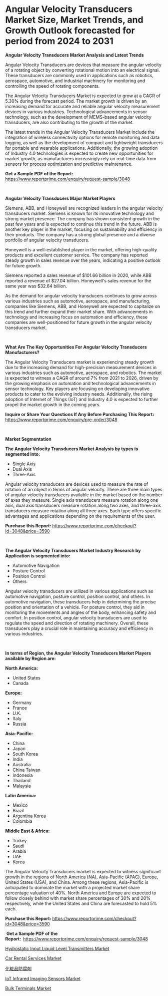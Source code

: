 <p><h1>Angular Velocity Transducers Market Size, Market Trends, and Growth Outlook forecasted for period from 2024 to 2031</h1></p><p><strong>Angular Velocity Transducers Market Analysis and Latest Trends</strong></p>
<p><p>Angular Velocity Transducers are devices that measure the angular velocity of a rotating object by converting rotational motion into an electrical signal. These transducers are commonly used in applications such as robotics, aerospace, automotive, and industrial machinery for monitoring and controlling the speed of rotating components.</p><p>The Angular Velocity Transducers Market is expected to grow at a CAGR of 5.30% during the forecast period. The market growth is driven by an increasing demand for accurate and reliable angular velocity measurement devices in various industries. Technological advancements in sensor technology, such as the development of MEMS-based angular velocity transducers, are also contributing to the growth of the market.</p><p>The latest trends in the Angular Velocity Transducers Market include the integration of wireless connectivity options for remote monitoring and data logging, as well as the development of compact and lightweight transducers for portable and wearable applications. Additionally, the growing adoption of Industry 4.0 technologies is expected to create new opportunities for market growth, as manufacturers increasingly rely on real-time data from sensors for process optimization and predictive maintenance.</p></p>
<p><strong>Get a Sample PDF of the Report:&nbsp;</strong> <a href="https://www.reportprime.com/enquiry/request-sample/3048">https://www.reportprime.com/enquiry/request-sample/3048</a></p>
<p>&nbsp;</p>
<p><strong>Angular Velocity Transducers Major Market Players</strong></p>
<p><p>Siemens, ABB, and Honeywell are recognized leaders in the angular velocity transducers market. Siemens is known for its innovative technology and strong market presence. The company has shown consistent growth in the past few years and is expected to continue this trend in the future. ABB is another key player in the market, focusing on sustainability and efficiency in their products. The company has a strong global presence and a diverse portfolio of angular velocity transducers.</p><p>Honeywell is a well-established player in the market, offering high-quality products and excellent customer service. The company has reported steady growth in sales revenue over the years, indicating a positive outlook for future growth. </p><p>Siemens reported a sales revenue of $101.66 billion in 2020, while ABB reported a revenue of $27.04 billion. Honeywell's sales revenue for the same year was $32.64 billion.</p><p>As the demand for angular velocity transducers continues to grow across various industries such as automotive, aerospace, and manufacturing, companies like Siemens, ABB, and Honeywell are expected to capitalize on this trend and further expand their market share. With advancements in technology and increasing focus on automation and efficiency, these companies are well-positioned for future growth in the angular velocity transducers market.</p></p>
<p>&nbsp;</p>
<p><strong>What Are The Key Opportunities For Angular Velocity Transducers Manufacturers?</strong></p>
<p><p>The Angular Velocity Transducers market is experiencing steady growth due to the increasing demand for high-precision measurement devices in various industries such as automotive, aerospace, and robotics. The market is expected to witness a CAGR of around 7% from 2021 to 2026, driven by the growing emphasis on automation and technological advancements in sensor technology. Key players are focusing on developing innovative products to cater to the evolving industry needs. Additionally, the rising adoption of Internet of Things (IoT) and Industry 4.0 is expected to further propel the market growth in the coming years.</p></p>
<p><strong>Inquire or Share Your Questions If Any Before Purchasing This Report:</strong> <a href="https://www.reportprime.com/enquiry/pre-order/3048">https://www.reportprime.com/enquiry/pre-order/3048</a></p>
<p>&nbsp;</p>
<p><strong>Market Segmentation</strong></p>
<p><strong>The Angular Velocity Transducers Market Analysis by types is segmented into:</strong></p>
<p><ul><li>Single Axis</li><li>Dual Axis</li><li>Three-Axis</li></ul></p>
<p><p>Angular velocity transducers are devices used to measure the rate of rotation of an object in terms of angular velocity. There are three main types of angular velocity transducers available in the market based on the number of axes they measure. Single axis transducers measure rotation along one axis, dual axis transducers measure rotation along two axes, and three-axis transducers measure rotation along all three axes. Each type offers specific advantages and applications depending on the requirements of the user.</p></p>
<p><strong>Purchase this Report:&nbsp;</strong><a href="https://www.reportprime.com/checkout?id=3048&price=3590">https://www.reportprime.com/checkout?id=3048&price=3590</a></p>
<p>&nbsp;</p>
<p><strong>The Angular Velocity Transducers Market Industry Research by Application is segmented into:</strong></p>
<p><ul><li>Automotive Navigation</li><li>Posture Control</li><li>Position Control</li><li>Others</li></ul></p>
<p><p>Angular velocity transducers are utilized in various applications such as automotive navigation, posture control, position control, and others. In automotive navigation, these transducers help in determining the precise position and orientation of a vehicle. For posture control, they aid in monitoring the movements and angles of the body, enhancing safety and comfort. In position control, angular velocity transducers are used to regulate the speed and direction of rotating machinery. Overall, these transducers play a crucial role in maintaining accuracy and efficiency in various industries.</p></p>
<p>&nbsp;</p>
<p><strong>In terms of Region, the Angular Velocity Transducers Market Players available by Region are:</strong></p>
<p>
    <p> <strong> North America: </strong>
        <ul>
            <li>United States</li>
            <li>Canada</li>
        </ul>
        </p> 
    <p> <strong> Europe: </strong>
        <ul>
            <li>Germany</li>
            <li>France</li>
            <li>U.K.</li>
            <li>Italy</li>
            <li>Russia</li>
        </ul>
        </p> 
    <p> <strong> Asia-Pacific: </strong>
        <ul>
            <li>China</li>
            <li>Japan</li>
            <li>South Korea</li>
            <li>India</li>
            <li>Australia</li>
            <li>China Taiwan</li>
            <li>Indonesia</li>
            <li>Thailand</li>
            <li>Malaysia</li>
        </ul>
        </p> 
    <p> <strong> Latin America: </strong>
        <ul>
            <li>Mexico</li>
            <li>Brazil</li>
            <li>Argentina Korea</li>
            <li>Colombia</li>
        </ul>
        </p> 
    <p> <strong> Middle East & Africa: </strong>
        <ul>
            <li>Turkey</li>
            <li>Saudi</li>
            <li>Arabia</li>
            <li>UAE</li>
            <li>Korea</li>
        </ul>
    </p>
    </p>
<p><p>The Angular Velocity Transducers market is expected to witness significant growth in the regions of North America (NA), Asia-Pacific (APAC), Europe, United States (USA), and China. Among these regions, Asia-Pacific is anticipated to dominate the market with a projected market share percentage valuation of 40%. North America and Europe are expected to follow closely behind with market share percentages of 30% and 20% respectively, while the United States and China are forecasted to hold 5% each.</p></p>
<p><strong>Purchase this Report: </strong><a href="https://www.reportprime.com/checkout?id=3048&price=3590">https://www.reportprime.com/checkout?id=3048&price=3590</a></p>
<p>&nbsp;<strong>Get a Sample PDF of the Report:&nbsp;&nbsp;</strong><a href="https://www.reportprime.com/enquiry/request-sample/3048">https://www.reportprime.com/enquiry/request-sample/3048</a></p>
<p><strong></strong></p>
<p><p><a href="https://github.com/brenzgnarento/Market-Research-Report-List-1/blob/main/hydrostatic-input-liquid-level-transmitters-market.md">Hydrostatic Input Liquid Level Transmitters Market</a></p><p><a href="https://issuu.com/reportprime-2/docs/car-rental-services-market-size-2030.pptx">Car Rental Services Market</a></p><p><a href="https://github.com/hilmi-2a/Market-Research-Report-List-1/blob/main/629304012945.md">化粧品防腐剤</a></p><p><a href="https://github.com/jerrycopelandthomaswsqd8q/Market-Research-Report-List-2/blob/main/iot-infrared-imaging-sensors-market.md">IoT Infrared Imaging Sensors Market</a></p><p><a href="https://issuu.com/reportprime-2/docs/bulk-terminals-market-size-2030.pptx">Bulk Terminals Market</a></p></p>